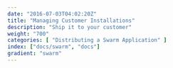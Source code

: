 ```yaml
---
date: "2016-07-03T04:02:20Z"
title: "Managing Customer Installations"
description: "Ship it to your customer"
weight: "700"
categories: [ "Distributing a Swarm Application" ]
index: ["docs/swarm", "docs"]
gradient: "swarm"
---
```




